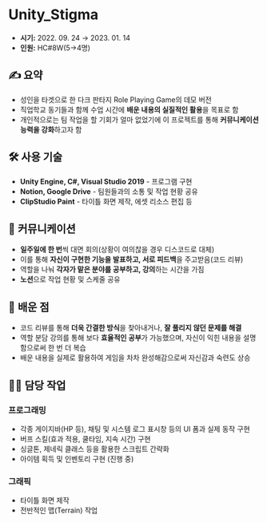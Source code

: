 # Unity_Stigma
- **시기:** 2022. 09. 24 → 2023. 01. 14
- **인원:** HC#8W(5→4명)
 
## ✍️ 요약
- 성인을 타겟으로 한 다크 판타지 Role Playing Game의 데모 버전
- 직업학교 동기들과 함께 수업 시간에 **배운 내용의 실질적인 활용**을 목표로 함
- 개인적으로는 팀 작업을 할 기회가 얼마 없었기에 이 프로젝트를 통해 **커뮤니케이션 능력을 강화**하고자 함


## 🛠️ 사용 기술

- **Unity Engine, C#, Visual Studio 2019** - 프로그램 구현
- **Notion, Google Drive**  - 팀원들과의 소통 및 작업 현황 공유
- **ClipStudio Paint**  - 타이틀 화면 제작, 에셋 리소스 편집 등


## 💬 커뮤니케이션

- **일주일에 한 번**씩 대면 회의(상황이 여의찮을 경우 디스코드로 대체)
- 이를 통해 **자신이 구현한 기능을 발표하고, 서로 피드백**을 주고받음(코드 리뷰)
- 역할을 나눠 **각자가 맡은 분야를 공부하고, 강의**하는 시간을 가짐
- **노션**으로 작업 현황 및 스케줄 공유


## 📌 배운 점

- 코드 리뷰를 통해 **더욱 간결한 방식**을 찾아내거나, **잘 풀리지 않던 문제를 해결**
- 역할 분담 강의를 통해 보다 **효율적인 공부**가 가능했으며, 자신이 익힌 내용을 설명함으로써 한 번 더 복습
- 배운 내용을 실제로 활용하여 게임을 차차 완성해감으로써 자신감과 숙련도 상승


## 👩‍💻 담당 작업
### 프로그래밍

- 각종 게이지바(HP 등), 채팅 및 시스템 로그 표시창 등의 UI 폼과 실제 동작 구현
- 버프 스킬(효과 적용, 쿨타임, 지속 시간) 구현
- 싱글톤, 제네릭 클래스 등을 활용한 스크립트 간략화
- 아이템 획득 및 인벤토리 구현 (진행 중)

### 그래픽

- 타이틀 화면 제작
- 전반적인 맵(Terrain) 작업

